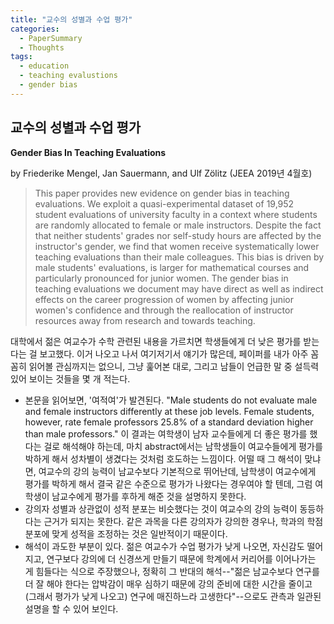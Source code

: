 ```yaml
---
title: "교수의 성별과 수업 평가"
categories:
  - PaperSummary
  - Thoughts
tags:
  - education
  - teaching evalustions
  - gender bias
---
```


## 교수의 성별과 수업 평가

**Gender Bias In Teaching Evaluations**

by Friederike Mengel, Jan Sauermann, and Ulf Zölitz
(JEEA 2019년 4월호)

> This paper provides new evidence on gender bias in teaching evaluations. We exploit a quasi-experimental dataset of 19,952 student evaluations of university faculty in a context where students are randomly allocated to female or male instructors. Despite the fact that neither students' grades nor self-study hours are affected by the instructor's gender, we find that women receive systematically lower teaching evaluations than their male colleagues. This bias is driven by male students' evaluations, is larger for mathematical courses and particularly pronounced for junior women. The gender bias in teaching evaluations we document may have direct as well as indirect effects on the career progression of women by affecting junior women's confidence and through the reallocation of instructor resources away from research and towards teaching.

대학에서 젊은 여교수가 수학 관련된 내용을 가르치면 학생들에게 더 낮은 평가를 받는다는 걸 보고했다. 이거 나오고 나서 여기저기서 얘기가 많은데, 페이퍼를 내가 아주 꼼꼼히 읽어볼 관심까지는 없으니, 그냥 훑어본 대로, 그리고 남들이 언급한 말 중 설득력 있어 보이는 것들을 몇 개 적는다.

- 본문을 읽어보면, '여적여'가 발견된다. "Male students do not evaluate male and female instructors differently at these job levels. Female students, however, rate female professors 25.8% of a standard deviation higher than male professors." 이 결과는 여학생이 남자 교수들에게 더 좋은 평가를 했다는 걸로 해석해야 하는데, 마치 abstract에서는 남학생들이 여교수들에게 평가를 박하게 해서 성차별이 생겼다는 것처럼 호도하는 느낌이다. 어떨 때 그 해석이 맞냐면, 여교수의 강의 능력이 남교수보다 기본적으로 뛰어난데, 남학생이 여교수에게 평가를 박하게 해서 결국 같은 수준으로 평가가 나왔다는 경우여야 할 텐데, 그럼 여학생이 남교수에게 평가를 후하게 해준 것을 설명하지 못한다. 
- 강의자 성별과 상관없이 성적 분포는 비슷했다는 것이 여교수의 강의 능력이 동등하다는 근거가 되지는 못한다. 같은 과목을 다른 강의자가 강의한 경우나, 학과의 학점 분포에 맞게 성적을 조정하는 것은 일반적이기 때문이다.
- 해석이 과도한 부분이 있다. 젊은 여교수가 수업 평가가 낮게 나오면, 자신감도 떨어지고, 연구보다 강의에 더 신경쓰게 만들기 때문에 학계에서 커리어를 이어나가는 게 힘들다는 식으로 주장했으나, 정확히 그 반대의 해석--"젊은 남교수보다 연구를 더 잘 해야 한다는 압박감이 매우 심하기 때문에 강의 준비에 대한 시간을 줄이고 (그래서 평가가 낮게 나오고) 연구에 매진하느라 고생한다"--으로도 관측과 일관된 설명을 할 수 있어 보인다.